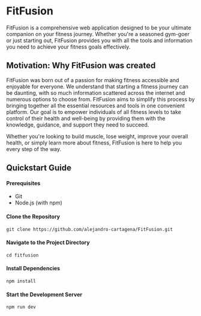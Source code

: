 <h1>FitFusion</h1>

<p>FitFusion is a comprehensive web application designed to be your ultimate companion on your fitness journey. 
Whether you're a seasoned gym-goer or just starting out, FitFusion provides you with all the tools and information 
you need to achieve your fitness goals effectively.</p>

<h2>Motivation: Why FitFusion was created</h2> 

<p>FitFusion was born out of a passion for making fitness accessible and enjoyable for everyone. We understand that starting a fitness journey can be daunting, with so much information scattered across the internet and numerous options to choose from. FitFusion aims to simplify this process by bringing together all the essential resources and tools in one convenient platform. Our goal is to empower individuals of all fitness levels to take control of their health and well-being by providing them with the knowledge, guidance, and support they need to succeed.</p>

<p>Whether you're looking to build muscle, lose weight, improve your overall health, or simply learn more about fitness, FitFusion is here to help you every step of the way.</p>

<h2>Quickstart Guide</h2>
<h4>Prerequisites</h4>
<ul>
  <li>Git</li>
  <li>Node.js (with npm)</li>
</ul>

<h4>Clone the Repository</h4>
<pre><code>git clone https://github.com/alejandro-cartagena/FitFusion.git
</code></pre>

<h4>Navigate to the Project Directory</h4>
<pre><code>cd fitfusion
</code></pre>

<h4>Install Dependencies</h4>
<pre><code>npm install
</code></pre>

<h4>Start the Development Server</h4>
<pre><code>npm run dev
</code></pre>

